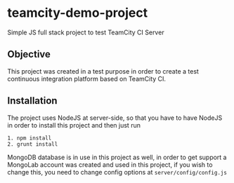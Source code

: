 teamcity-demo-project
=====================

Simple JS full stack project to test TeamCity CI Server

## Objective
This project was created in a test purpose in order to create a test continuous integration platform based on TeamCity CI.

## Installation
The project uses NodeJS at server-side, so that you have to have NodeJS in order to install this project and then just run
```
1. npm install
2. grunt install
```
MongoDB database is in use in this project as well, in order to get support a MongoLab account was created and used in this project, if you wish to change this, you need to change config options at ```server/config/config.js```
